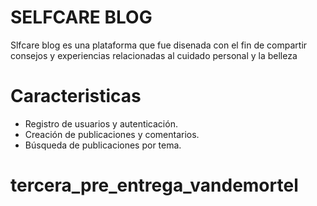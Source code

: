 # SELFCARE BLOG
Slfcare blog es una plataforma que fue disenada con el fin de compartir consejos y experiencias relacionadas al cuidado personal y la belleza

# Caracteristicas
- Registro de usuarios y autenticación.
- Creación de publicaciones y comentarios.
- Búsqueda de publicaciones por tema.
# tercera_pre_entrega_vandemortel